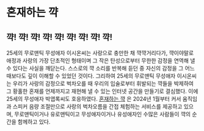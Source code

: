 # 혼재하는 꺅

## 꺅! 꺅! 꺅! 꺅! 꺅! 꺅! 꺅! 꺅! 꺅!

25세의 무로맨틱 무성애자 이시온씨는 사랑으로 충만한 채 꺅꺅거리다가, 꺅이야말로 애정과 사랑의 가장 단초적인 형태이며 그 작은 탄성으로부터 무한한 감정을 연역해 낼 수 있다는 사실을 깨닫는다. 스스로의 꺅 소리를 반복해 듣던 중 자신의 감정을 그 어느 때보다도 깊이 이해할 수 있었던 것이다. 그리하여 25세의 무로맨틱 무성애자 이시온씨는 우리가 사랑의 감정으로 벅차오를 때 우리의 입술로부터 휘발되는 꺅들을 박제하여 그 황홀한 혼재를 언제까지고 재현해 낼 수 있는 인터넷 공간을 만들기로 결심했다. 이에 25세의 무성애자 박엽록씨도 호응하였다.
[혼재하는 꺅](http://www.kkak.com) 은 2024년 1월부터 커서 움직임과 스피커 음량 조절만으로 사랑의 벅차오름을 간접 체험하는 서비스를 제공하고 있으며, 무로맨틱이거나 유로맨틱이고 무성애자이거나 유성애자인 수많은 사람들이 꺅의 순간을 함께하고 있다.